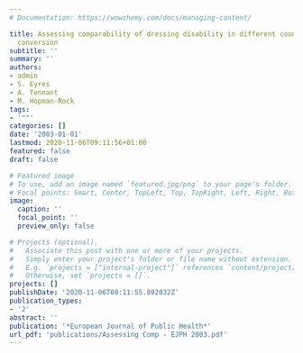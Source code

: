 ```yaml
---
# Documentation: https://wowchemy.com/docs/managing-content/

title: Assessing comparability of dressing disability in different countries by response
  conversion
subtitle: ''
summary: ''
authors:
- admin
- S. Eyres
- A. Tennant
- M. Hopman-Rock
tags:
- '""'
categories: []
date: '2003-01-01'
lastmod: 2020-11-06T09:11:56+01:00
featured: false
draft: false

# Featured image
# To use, add an image named `featured.jpg/png` to your page's folder.
# Focal points: Smart, Center, TopLeft, Top, TopRight, Left, Right, BottomLeft, Bottom, BottomRight.
image:
  caption: ''
  focal_point: ''
  preview_only: false

# Projects (optional).
#   Associate this post with one or more of your projects.
#   Simply enter your project's folder or file name without extension.
#   E.g. `projects = ["internal-project"]` references `content/project/deep-learning/index.md`.
#   Otherwise, set `projects = []`.
projects: []
publishDate: '2020-11-06T08:11:55.892032Z'
publication_types:
- '2'
abstract: ''
publication: '*European Journal of Public Health*'
url_pdf: 'publications/Assessing Comp - EJPH 2003.pdf'
---
```

